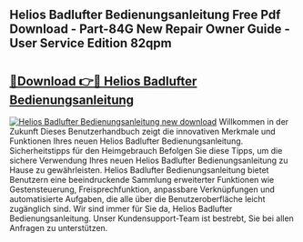 ## Helios Badlufter Bedienungsanleitung Free Pdf Download - Part-84G New Repair Owner Guide - User Service Edition 82qpm

# <h2><a href="http://df5d9wa.blite.top/?on=Helios+Badlufter+Bedienungsanleitung">🔗Download 👉🔴 Helios Badlufter Bedienungsanleitung</a></h2>

[![Helios Badlufter Bedienungsanleitung new download](https://i.imgur.com/lujVjoI.png)](http://df5d9wa.blite.top/?on=Helios+Badlufter+Bedienungsanleitung)
Willkommen in der Zukunft Dieses Benutzerhandbuch zeigt die innovativen Merkmale und Funktionen Ihres neuen Helios Badlufter Bedienungsanleitung. Sicherheitstipps für den Heimgebrauch Befolgen Sie diese Tipps, um die sichere Verwendung Ihres neuen Helios Badlufter Bedienungsanleitung zu Hause zu gewährleisten. Helios Badlufter Bedienungsanleitung bietet Benutzern eine beeindruckende Sammlung erweiterter Funktionen wie Gestensteuerung, Freisprechfunktion, anpassbare Verknüpfungen und automatisierte Aufgaben, die alle über die Benutzeroberfläche leicht zugänglich sind. Wir sind immer für Sie da, Helios Badlufter Bedienungsanleitung. Unser Kundensupport-Team ist bestrebt, Sie bei allen Anfragen zu unterstützen.
